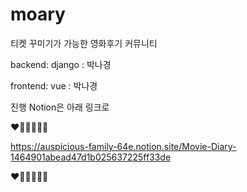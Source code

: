# moary
티켓 꾸미기가 가능한 영화후기 커뮤니티



backend: django : 박나경

frontend: vue : 박나경



진행 Notion은 아래 링크로

❤🧡💛💚💙💜

https://auspicious-family-64e.notion.site/Movie-Diary-1464901abead47d1b025637225ff33de

❤🧡💛💚💙💜
